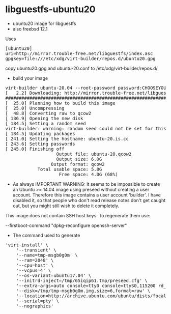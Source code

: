 # libguestfs-ubuntu20
* ubuntu20 image for libguestfs
* also freebsd 12.1

Uses
<pre>
[ubuntu20]
uri=http://mirror.trouble-free.net/libguestfs/index.asc
gpgkey=file:///etc/xdg/virt-builder/repos.d/ubuntu20.gpg
</pre>

copy ubuntu20.gpg and ubuntu-20.conf to /etc/xdg/virt-builder/repos.d/


* build your image
<pre>
virt-builder ubuntu-20.04 --root-password password:CHOOSEYOURPASS --update --hostname ubuntu-20.is.cc --format qcow2 -o ubuntu-20.qcow2
[   2.2] Downloading: http://mirror.trouble-free.net/libguestfs/ubuntu-20-04.img.xz
##################################################################################################################################################################### 100.0%
[  25.0] Planning how to build this image
[  25.0] Uncompressing
[  48.8] Converting raw to qcow2
[ 136.9] Opening the new disk
[ 184.5] Setting a random seed
virt-builder: warning: random seed could not be set for this type of guest
[ 184.5] Updating packages
[ 241.0] Setting the hostname: ubuntu-20.is.cc
[ 243.6] Setting passwords
[ 245.0] Finishing off
                   Output file: ubuntu-20.qcow2
                   Output size: 6.0G
                 Output format: qcow2
            Total usable space: 5.8G
                    Free space: 4.0G (68%)
</pre>


* As always
IMPORTANT WARNING:
It seems to be impossible to create an Ubuntu >= 14.04 image using
preseed without creating a user account.  Therefore this image
contains a user account 'builder'.  I have disabled it, so that
people who don't read release notes don't get caught out, but you
might still wish to delete it completely.
 
This image does not contain SSH host keys.  To regenerate them use:
 
 --firstboot-command "dpkg-reconfigure openssh-server"

* The command used to generate
<pre>
'virt-install' \
    '--transient' \
    '--name=tmp-msgb0g0m' \
    '--ram=2048' \
    '--cpu=host' \
    '--vcpus=4' \
    '--os-variant=ubuntu17.04' \
    '--initrd-inject=/tmp/65iqip61.tmp/preseed.cfg' \
    '--extra-args=auto console=tty0 console=ttyS0,115200 rd_NO_PLYMOUTH' \
    '--disk=/tmp/tmp-msgb0g0m.img,size=6,format=raw' \
    '--location=http://archive.ubuntu.com/ubuntu/dists/focal/main/installer-amd64' \
    '--serial=pty' \
    '--nographics'
</pre>
